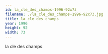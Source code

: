 ```yaml
---
id: la_cle_des_champs-1996-92x73
filename: ./la_cle_des_champs-1996-92x73.jpg
title: la cle des champs
year: 1996
height: 92
width: 73
---
```


la cle des champs